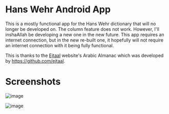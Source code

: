 # Hans Wehr Android App

This is a mostly functional app for the Hans Wehr dictionary that will no longer be developed on. The column feature does not work. However, I'll inshaAllah be developing a new one in the new future. This app requires an internet connection, but in the new re-built one, it hopefully will not require an internet connection with it being fully functional. 

This is thanks to the [Ejtaal](https://ejtaal.net) website's Arabic Almanac which was developed by https://github.com/ejtaal.

# Screenshots

![image](https://github.com/Syed-Asef/HansWehr-Dropped/assets/81021961/e5f9b3b5-52af-40e6-a5d3-1f63f08a8d47)

![image](https://github.com/Syed-Asef/HansWehr-Dropped/assets/81021961/bd8de7a2-f881-430d-9b92-2659d05a46cd)
